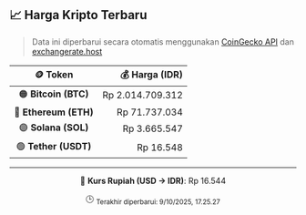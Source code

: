 

<!-- HARGA_KRIPTO -->
## 📈 Harga Kripto Terbaru

> Data ini diperbarui secara otomatis menggunakan [CoinGecko API](https://www.coingecko.com/) dan [exchangerate.host](https://exchangerate.host/)

<div align="center">

| 🪙 Token | 💰 Harga (IDR) |
|:------:|---------------:|
| 🟠 **Bitcoin (BTC)**   | Rp 2.014.709.312 |
| 🔵 **Ethereum (ETH)**  | Rp 71.737.034 |
| 🟣 **Solana (SOL)**    | Rp 3.665.547 |
| 🟢 **Tether (USDT)**   | Rp 16.548 |

---

💱 **Kurs Rupiah (USD → IDR)**: Rp 16.544

🕒 <sub>Terakhir diperbarui: 9/10/2025, 17.25.27</sub>

</div>
<!-- /HARGA_KRIPTO -->